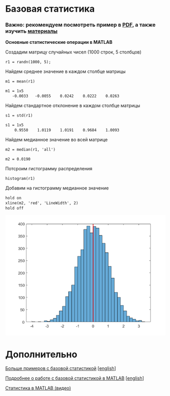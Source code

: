 # Базовая статистика

### Важно: рекомендуем посмотреть пример в [PDF](basic_statistics.pdf), а также изучить [материалы](#дополнительно)

**Основные статистические операции в MATLAB**

Создадим матрицу случайных чисел (1000 строк, 5 столбцов)

```matlab:Code
r1 = randn(1000, 5);
```

Найдем среднее значение в каждом столбце матрицы

```matlab:Code
m1 = mean(r1)
```

```text:Output
m1 = 1x5    
   -0.0033   -0.0055    0.0242    0.0222    0.0263

```

Найдем стандартное отклонение в каждом столбце матрицы

```matlab:Code
s1 = std(r1)
```

```text:Output
s1 = 1x5    
    0.9550    1.0119    1.0191    0.9684    1.0093

```

Найдем медианное значение во всей матрице

```matlab:Code
m2 = median(r1, 'all')
```

```text:Output
m2 = 0.0190
```

Потсроим гистограмму распределения

```matlab:Code
histogram(r1)
```

Добавим на гистограмму медианное значение

```matlab:Code
hold on
xline(m2, 'red', 'LineWidth', 2)
hold off
```

![figure_0.png](README_images/figure_0.png)

# Дополнительно

[Больше примеров с базовой статистикой](https://docs.exponenta.ru/matlab/data_analysis/descriptive-statistics.html) [[english](https://www.mathworks.com/help/matlab/data_analysis/descriptive-statistics.html)]

[Подробнее о работе с базовой статистикой в MATLAB](https://docs.exponenta.ru/matlab/descriptive-statistics.html) [[english](https://www.mathworks.com/help/matlab/descriptive-statistics.html)]

[Статистика в MATLAB (видео)](https://youtu.be/bm2CyGGKVxM)